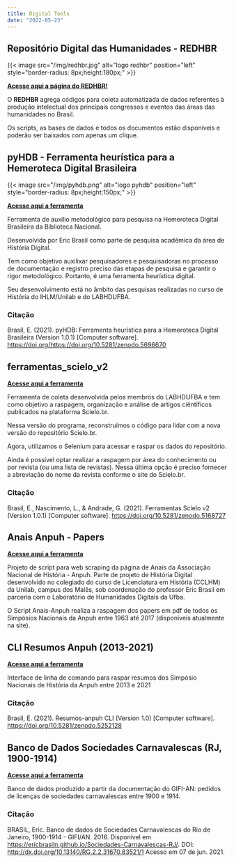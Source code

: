 ```yaml
---
title: Digital Tools
date: "2022-05-23"
---
```

## **Repositório Digital das Humanidades - REDHBR**

{{< image src="/img/redhbr.jpg" alt="logo redhbr" position="left" style="border-radius: 8px;height:180px;" >}}

[**Acesse aqui a página do REDHBR!**](https://labhdufba.github.io/redhbr/)

O **REDHBR** agrega códigos para coleta automatizada de dados referentes à produção intelectual dos principais congressos e eventos das áreas das humanidades no Brasil. 

Os scripts, as bases de dados e todos os documentos estão disponíveis e poderão ser baixados com apenas um clique.

## pyHDB - Ferramenta heurística para a Hemeroteca Digital Brasileira 

{{< image src="/img/pyhdb.png" alt="logo pyhdb" position="left" style="border-radius: 8px;height:150px;" >}}

[**Acesse aqui a ferramenta**](https://github.com/ericbrasiln/pyHDB)

Ferramenta de auxílio metodológico para pesquisa na Hemeroteca Digital Brasileira da Biblioteca Nacional.

Desenvolvida por Eric Brasil como parte de pesquisa acadêmica da área de História Digital.

Tem como objetivo auxilixar pesquisadores e pesquisadoras no processo de documentação e registro preciso das etapas de pesquisa e garantir o rigor metodológico. Portanto, é uma ferramenta heurística digital.

Seu desenvolvimento está no âmbito das pesquisas realizadas no curso de História do IHLM/Unilab e do LABHDUFBA.

### Citação

Brasil, E. (2021). pyHDB: Ferramenta heurística para a Hemeroteca Digital Brasileira (Version 1.0.1) [Computer software]. https://doi.org/https://doi.org/10.5281/zenodo.5696670

## ferramentas_scielo_v2

[**Acesse aqui a ferramenta**](https://github.com/ericbrasiln/ferramentas_scielo_v2)

Ferramenta de coleta desenvolvida pelos membros do LABHDUFBA e tem como objetivo a raspagem, organização e análise de artigos ciêntíficos publicados na plataforma Scielo.br.

Nessa versão do programa, reconstruímos o código para lidar com a nova versão do repositório Scielo.br.

Agora, utilizamos o Selenium para acessar e raspar os dados do repositório.

Ainda é possível optar realizar a raspagem por área do conhecimento ou por revista (ou uma lista de revistas). Nessa última opção é preciso fornecer a abreviação do nome da revista conforme o site do Scielo.br.

### Citação

Brasil, E., Nascimento, L., & Andrade, G. (2021). Ferramentas Scielo v2 (Version 1.0.1) [Computer software]. https://doi.org/10.5281/zenodo.5168727

## Anais Anpuh - Papers

[**Acesse aqui a ferramenta**](https://github.com/ericbrasiln/Anais-Anpuh)

Projeto de script para web scraping da página de Anais da Associação Nacional de História - Anpuh. Parte de projeto de História Digital desenvolvido no colegiado do curso de Licenciatura em História (CCLHM) da Unilab, campus dos Malês, sob coordenação do professor Eric Brasil em parceria com o Laboratório de Humanidades Digitais da Ufba.

O Script Anais-Anpuh realiza a raspagem dos papers em pdf de todos os Simpósios Nacionais da Anpuh entre 1963 até 2017 (disponíveis atualmente na site).

## CLI Resumos Anpuh (2013-2021)

[**Acesse aqui a ferramenta**](https://github.com/ericbrasiln/resumos-anpuh-cli)

Interface de linha de comando para raspar resumos dos Simpósio Nacionais de História da Anpuh entre 2013 e 2021 

### Citação

Brasil, E. (2021). Resumos-anpuh CLI (Version 1.0) [Computer software]. https://doi.org/10.5281/zenodo.5252128

## Banco de Dados Sociedades Carnavalescas (RJ, 1900-1914)

[**Acesse aqui a ferramenta**](https://ericbrasiln.github.io/Sociedades-Carnavalescas-RJ/)

Banco de dados produzido a partir da documentação do GIFI-AN: pedidos de licenças de sociedades carnavalescas entre 1900 e 1914.

### Citação

BRASIL, Eric. Banco de dados de Sociedades Carnavalescas do Rio de Janeiro, 1900-1914 - GIFI/AN. 2016. Disponível em https://ericbrasiln.github.io/Sociedades-Carnavalescas-RJ/. DOI: http://dx.doi.org/10.13140/RG.2.2.31670.83521/1 Acesso em 07 de jun. 2021.
